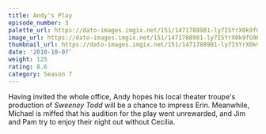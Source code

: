 ```yaml
---
title: Andy's Play
episode_number: 3
palette_url: https://dato-images.imgix.net/151/1471788981-ly7ISYrX0k9fG9PdLkMTWaKjzOu.jpg?ixlib=rb-1.1.0&ch=DPR%2CWidth&auto=enhance&palette=json
image_url: https://dato-images.imgix.net/151/1471788981-ly7ISYrX0k9fG9PdLkMTWaKjzOu.jpg?ixlib=rb-1.1.0&ch=DPR%2CWidth&auto=compress%2Cformat&w=500
thumbnail_url: https://dato-images.imgix.net/151/1471788981-ly7ISYrX0k9fG9PdLkMTWaKjzOu.jpg?ixlib=rb-1.1.0&ch=DPR%2CWidth&auto=enhance&w=500&h=280&fit=crop&fm=jpg
date: '2010-10-07'
weight: 125
rating: 8.6
category: Season 7
---
```


Having invited the whole office, Andy hopes his local theater troupe's production of <em>Sweeney Todd</em> will be a chance to impress Erin. Meanwhile, Michael is miffed that his audition for the play went unrewarded, and Jim and Pam try to enjoy their night out without Cecilia.